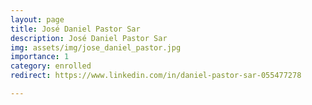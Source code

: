 ```yaml
---
layout: page
title: José Daniel Pastor Sar
description: José Daniel Pastor Sar
img: assets/img/jose_daniel_pastor.jpg
importance: 1
category: enrolled
redirect: https://www.linkedin.com/in/daniel-pastor-sar-055477278

---
```

